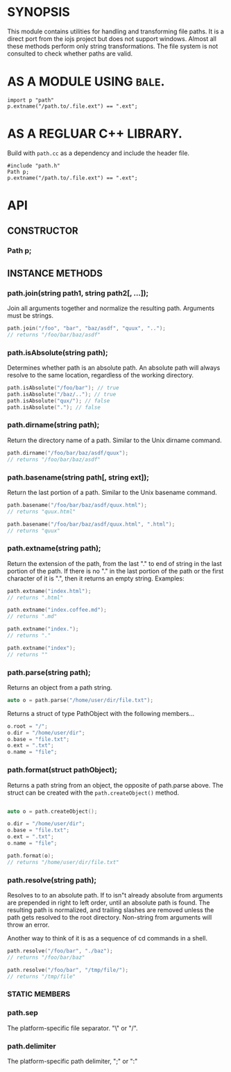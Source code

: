 # SYNOPSIS
This module contains utilities for handling and transforming file paths.
It is a direct port from the iojs project but does not support windows.
Almost all these methods perform only string transformations. The file 
system is not consulted to check whether paths are valid.

# AS A MODULE USING `BALE`.
```
import p "path"
p.extname("/path.to/.file.ext") == ".ext";
```

# AS A REGLUAR C++ LIBRARY.
Build with `path.cc` as a dependency and include the header file.

```
#include "path.h"
Path p;
p.extname("/path.to/.file.ext") == ".ext";
```

# API

## CONSTRUCTOR

### Path p;

## INSTANCE METHODS

### path.join(string path1, string path2[, ...]);
Join all arguments together and normalize the resulting path. Arguments
must be strings.

```cpp
path.join("/foo", "bar", "baz/asdf", "quux", "..");
// returns "/foo/bar/baz/asdf"
```

### path.isAbsolute(string path);
Determines whether path is an absolute path. An absolute path will always
resolve to the same location, regardless of the working directory.

```cpp
path.isAbsolute("/foo/bar"); // true
path.isAbsolute("/baz/.."); // true
path.isAbsolute("qux/"); // false
path.isAbsolute("."); // false
```

### path.dirname(string path);
Return the directory name of a path. Similar to the Unix dirname command.

```cpp
path.dirname("/foo/bar/baz/asdf/quux");
// returns "/foo/bar/baz/asdf"
```

### path.basename(string path[, string ext]);
Return the last portion of a path. Similar to the Unix basename command.

```cpp
path.basename("/foo/bar/baz/asdf/quux.html");
// returns "quux.html"

path.basename("/foo/bar/baz/asdf/quux.html", ".html");
// returns "quux"
```

### path.extname(string path);
Return the extension of the path, from the last "." to end of string in the
last portion of the path. If there is no "." in the last portion of the path
or the first character of it is ".", then it returns an empty string. 
Examples:

```cpp
path.extname("index.html");
// returns ".html"

path.extname("index.coffee.md");
// returns ".md"

path.extname("index.");
// returns "."

path.extname("index");
// returns ""
```

### path.parse(string path);
Returns an object from a path string.

```cpp
auto o = path.parse("/home/user/dir/file.txt");
```

Returns a struct of type PathObject with the following members...
```cpp
o.root = "/";
o.dir = "/home/user/dir";
o.base = "file.txt";
o.ext = ".txt";
o.name = "file";
```

### path.format(struct pathObject);
Returns a path string from an object, the opposite of path.parse above.
The struct can be created with the `path.createObject()` method.

```cpp

auto o = path.createObject();

o.dir = "/home/user/dir";
o.base = "file.txt";
o.ext = ".txt";
o.name = "file";

path.format(o);
// returns "/home/user/dir/file.txt"
```

### path.resolve(string path);
Resolves to to an absolute path. If to isn"t already absolute from 
arguments are prepended in right to left order, until an absolute path 
is found. The resulting path is normalized, and trailing slashes are 
removed unless the path gets resolved to the root directory. Non-string 
from arguments will throw an error.

Another way to think of it is as a sequence of cd commands in a shell.

```cpp
path.resolve("/foo/bar", "./baz");
// returns "/foo/bar/baz"

path.resolve("/foo/bar", "/tmp/file/");
// returns "/tmp/file"
```

### STATIC MEMBERS

### path.sep
The platform-specific file separator. "\\" or "/".

### path.delimiter
The platform-specific path delimiter, ";" or ":"

